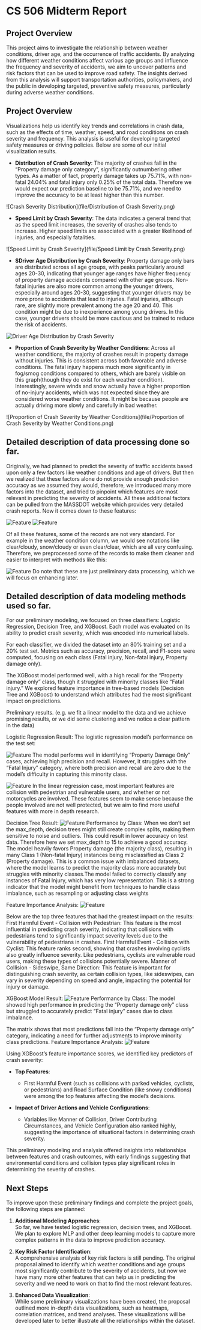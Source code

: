 # CS 506 Midterm Report

## Project Overview
This project aims to investigate the relationship between weather conditions, driver age, and the occurrence of traffic accidents. By analyzing how different weather conditions affect various age groups and influence the frequency and severity of accidents, we aim to uncover patterns and risk factors that can be used to improve road safety. The insights derived from this analysis will support transportation authorities, policymakers, and the public in developing targeted, preventive safety measures, particularly during adverse weather conditions.

## Project Overview
Visualizations help us identify key trends and correlations in crash data, such as the effects of time, weather, speed, and road conditions on crash severity and frequency. This analysis is useful for developing targeted safety measures or driving policies. Below are some of our initial visualization results.
- **Distribution of Crash Severity**: The majority of crashes fall in the “Property damage only category”, significantly outnumbering other types. As a matter of fact, property damage takes up 75.71%, with non-fatal 24.04% and fatal injury only 0.25% of the total data. Therefore we would expect our prediction baseline to be 75.71%, and we need to improve the accuracy to be at least higher than this number.
   
![Crash Severity Distribution](file/Distribution of Crash Severity.png)

- **Speed Limit by Crash Severity**: The data indicates a general trend that as the speed limit increases, the severity of crashes also tends to increase. Higher speed limits are associated with a greater likelihood of injuries, and especially fatalities. 
   
![Speed Limit by Crash Severity](file/Speed Limit by Crash Severity.png)

- **SDriver Age Distribution by Crash Severity**: Property damage only bars are distributed across all age groups, with peaks particularly around ages 20-30, indicating that younger age ranges have higher frequency of property damage accidents compared with other age groups. Non-fatal injuries are also more common among the younger drivers, especially around ages 20-30, suggesting that younger drivers may be more prone to accidents that lead to injuries. Fatal injuries, although rare, are slightly more prevalent among the age 20 and 40. This condition might be due to inexperience among young drivers. In this case, younger drivers should be more cautious and be trained to reduce the risk of accidents. 
   
![Driver Age Distribution by Crash Severity](file/Driver%20Age%20Distribution%20by%20Crash%20Severity.png)

- **Proportion of Crash Severity by Weather Conditions**: Across all weather conditions, the majority of crashes result in property damage without injuries. This is consistent across both favorable and adverse conditions. The fatal injury happens much more significantly in fog/smog conditions compared to others, which are barely visible on this graph(though they do exist for each weather condition). Interestingly, severe winds and snow actually have a higher proportion of no-injury accidents, which was not expected since they are considered worse weather conditions. It might be because people are actually driving more slowly and carefully in bad weather.
   
![Proportion of Crash Severity by Weather Conditions](file/Proportion of Crash Severity by Weather Conditions.png)

## Detailed description of data processing done so far.
Originally, we had planned to predict the severity of traffic accidents based upon only a few factors like weather conditions and age of drivers. But then we realized that these factors alone do not provide enough prediction accuracy as we assumed they would, therefore, we introduced many more factors into the dataset, and tried to pinpoint which features are most relevant in predicting the severity of accidents. All these additional factors can be pulled from the MASSDOT website which provides very detailed crash reports. Now it comes down to these features:

![Feature](file/1.jpg)
![Feature](file/2.jpg)

Of all these features, some of the records are not very standard. For example in the weather condition column, we would see notations like clear/cloudy, snow/cloudy or even clear/clear, which are all very confusing. Therefore, we preprocessed some of the records to make them cleaner and easier to interpret with methods like this:

![Feature](file/3.jpg)
Do note that these are just preliminary data processing, which we will focus on enhancing later. 

## Detailed description of data modeling methods used so far.
For our preliminary modeling, we focused on three classifiers: Logistic Regression, Decision Tree, and XGBoost. Each model was evaluated on its ability to predict crash severity, which was encoded into numerical labels. 

For each classifier, we divided the dataset into an 80% training set and a 20% test set. Metrics such as accuracy, precision, recall, and F1-score were computed, focusing on each class (Fatal injury, Non-fatal injury, Property damage only). 

The XGBoost model performed well, with a high recall for the “Property damage only” class, though it struggled with minority classes like “Fatal injury.” We explored feature importance in tree-based models (Decision Tree and XGBoost) to understand which attributes had the most significant impact on predictions.

Preliminary results. (e.g. we fit a linear model to the data and we achieve promising results, or we did some clustering and we notice a clear pattern in the data)

Logistic Regression Result:
The logistic regression model’s performance on the test set:

![Feature](file/4.jpg)
The model performs well in identifying “Property Damage Only” cases, achieving high precision and recall. However, it struggles with the “Fatal Injury” category, where both precision and recall are zero due to the model’s difficulty in capturing this minority class.

![Feature](file/5.png)
In the linear regression case, most important features are collision with pedestrian and vulnerable users, and whether or not motorcycles are involved. These features seem to make sense because the people involved are not well protected, but we aim to find more useful features with more in depth research. 

Decision Tree Result:
![Feature](file/6.jpg)
Performance by Class:  When we don’t set the max_depth,  decision trees might still create complex splits, making them sensitive to noise and outliers. This could result in lower accuracy on test data. Therefore here we set max_depth to 15 to achieve a good accuracy.
The model heavily favors Property damage (the majority class), resulting in many Class 1 (Non-fatal Injury) instances being misclassified as Class 2 (Property damage). This is a common issue with imbalanced datasets, where the model learns to predict the majority class more accurately but struggles with minority classes.The model failed to correctly classify any instances of Fatal Injury, which has very low representation. This is a strong indicator that the model might benefit from techniques to handle class imbalance, such as resampling or adjusting class weights

Feature Importance Analysis:
![Feature](file/7.png)

Below are the top three features that had the greatest impact on the results:
First Harmful Event - Collision with Pedestrian: This feature is the most influential in predicting crash severity, indicating that collisions with pedestrians tend to significantly impact severity levels due to the vulnerability of pedestrians in crashes.
First Harmful Event - Collision with Cyclist: This feature ranks second, showing that crashes involving cyclists also greatly influence severity. Like pedestrians, cyclists are vulnerable road users, making these types of collisions potentially severe.
Manner of Collision - Sideswipe, Same Direction: This feature is important for distinguishing crash severity, as certain collision types, like sideswipes, can vary in severity depending on speed and angle, impacting the potential for injury or damage.

XGBoost Model Result:
![Feature](file/8.jpg)
Performance by Class: The model showed high performance in predicting the “Property damage only” class but struggled to accurately predict “Fatal injury” cases due to class imbalance.

The matrix shows that most predictions fall into the “Property damage only” category, indicating a need for further adjustments to improve minority class predictions.
Feature Importance Analysis:
![Feature](file/8.png)

Using XGBoost’s feature importance scores, we identified key predictors of crash severity:

- **Top Features**: 
  - First Harmful Event (such as collisions with parked vehicles, cyclists, or pedestrians) and Road Surface Condition (like snowy conditions) were among the top features affecting the model’s decisions.

- **Impact of Driver Actions and Vehicle Configurations**:
  - Variables like Manner of Collision, Driver Contributing Circumstances, and Vehicle Configuration also ranked highly, suggesting the importance of situational factors in determining crash severity.

This preliminary modeling and analysis offered insights into relationships between features and crash outcomes, with early findings suggesting that environmental conditions and collision types play significant roles in determining the severity of crashes.

## Next Steps
To improve upon these preliminary findings and complete the project goals, the following steps are planned:

1. **Additional Modeling Approaches**:  
So far, we have tested logistic regression, decision trees, and XGBoost. We plan to explore MLP and other deep learning models to capture more complex patterns in the data to  improve prediction accuracy.

2. **Key Risk Factor Identification**:  
A comprehensive analysis of key risk factors is still pending. The original proposal aimed to identify which weather conditions and age groups most significantly contribute to the severity of accidents, but now we have many more other features that can help us in predicting the severity and we need to work on that to find the most relevant features.

3. **Enhanced Data Visualization**:  
While some preliminary visualizations have been created, the proposal outlined more in-depth data visualizations, such as heatmaps, correlation matrices, and trend analyses. These visualizations will be developed later to better illustrate all the relationships within the dataset.
